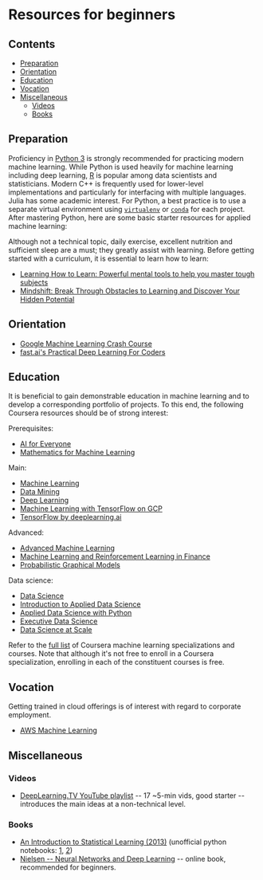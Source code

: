 # Resources for beginners

## Contents
<!-- TOC can be generated manually using https://ecotrust-canada.github.io/markdown-toc/ -->
- [Preparation](#preparation)
- [Orientation](#orientation)
- [Education](#education)
- [Vocation](#vocation)
- [Miscellaneous](#miscellaneous)
  * [Videos](#videos)
  * [Books](#books)

## Preparation
Proficiency in [Python 3](https://www.python.org/) is strongly recommended for practicing modern machine learning. While Python is used heavily for machine learning including deep learning, [R](https://www.r-project.org/) is popular among data scientists and statisticians. Modern C++ is frequently used for lower-level implementations and particularly for interfacing with multiple languages. Julia has some academic interest. For Python, a best practice is to use a separate virtual environment using [`virtualenv`](https://pypi.python.org/pypi/virtualenv/) or [`conda`](https://www.anaconda.com/) for each project. After mastering Python, here are some basic starter resources for applied machine learning:

Although not a technical topic, daily exercise, excellent nutrition and sufficient sleep are a must; they greatly assist with learning. Before getting started with a curriculum, it is essential to learn how to learn:
* [Learning How to Learn: Powerful mental tools to help you master tough subjects](https://www.coursera.org/learn/learning-how-to-learn)
* [Mindshift: Break Through Obstacles to Learning and Discover Your Hidden Potential](https://www.coursera.org/learn/mindshift)

## Orientation
* [Google Machine Learning Crash Course](https://developers.google.com/machine-learning/crash-course/)
* [fast.ai's Practical Deep Learning For Coders](http://course.fast.ai/)

## Education
It is beneficial to gain demonstrable education in machine learning and to develop a corresponding portfolio of projects. To this end, the following Coursera resources should be of strong interest:

Prerequisites:
* [AI for Everyone](https://www.coursera.org/learn/ai-for-everyone)
* [Mathematics for Machine Learning](https://www.coursera.org/specializations/mathematics-machine-learning)

Main:
* [Machine Learning](https://www.coursera.org/specializations/machine-learning)
* [Data Mining](https://www.coursera.org/specializations/data-mining)
* [Deep Learning](https://www.coursera.org/specializations/deep-learning)
* [Machine Learning with TensorFlow on GCP](https://www.coursera.org/specializations/machine-learning-tensorflow-gcp)
* [TensorFlow by deeplearning.ai](https://www.coursera.org/collections/tensorflow-deeplearning-ai)

Advanced:
* [Advanced Machine Learning](https://www.coursera.org/specializations/aml)
* [Machine Learning and Reinforcement Learning in Finance](https://www.coursera.org/specializations/machine-learning-reinforcement-finance)
* [Probabilistic Graphical Models](https://www.coursera.org/specializations/probabilistic-graphical-models)

Data science:
* [Data Science](https://www.coursera.org/specializations/jhu-data-science)
* [Introduction to Applied Data Science](https://www.coursera.org/specializations/introduction-applied-data-science)
* [Applied Data Science with Python](https://www.coursera.org/specializations/data-science-python)
* [Executive Data Science](https://www.coursera.org/specializations/executive-data-science)
* [Data Science at Scale](https://www.coursera.org/specializations/data-science)

Refer to the [full list](https://www.coursera.org/browse/data-science/machine-learning?languages=en) of Coursera machine learning specializations and courses. Note that although it's not free to enroll in a Coursera specialization, enrolling in each of the constituent courses is free.

## Vocation
Getting trained in cloud offerings is of interest with regard to corporate employment.
* [AWS Machine Learning](https://aws.amazon.com/training/learning-paths/machine-learning/)

## Miscellaneous
### Videos
* [DeepLearning.TV YouTube playlist](https://www.youtube.com/playlist?list=PLjJh1vlSEYgvZ3ze_4pxKHNh1g5PId36-) -- 17 ~5-min vids, good starter -- introduces the main ideas at a non-technical level.
<!--(obsoleted by Coursera) * [Andrew Ng's ML Coursera course](https://www.youtube.com/view_play_list?p=A89DCFA6ADACE599) -- best beginner course. -->
<!--(obsoleted by Coursera) * [Hinton's Coursera course: Neural Networks for Machine Learning](https://www.coursera.org/learn/neural-networks) (Youtube playlist [here](https://www.youtube.com/playlist?list=PLoRl3Ht4JOcdU872GhiYWf6jwrk_SNhz9)) -- gets pretty advanced, and much of the later material is fast becoming obsolete (RBM, WakeSleep, DBM, DBN). Nevertheless, Hinton is the single biggest contributor to modern ML, and it's worth persevering with. -->

### Books
<!--Free PDF books only-->
* [An Introduction to Statistical Learning (2013)](http://www-bcf.usc.edu/~gareth/ISL/) (unofficial python notebooks: [1](https://github.com/JWarmenhoven/ISLR-python), [2](https://github.com/emredjan/ISL-python))
* [Nielsen -- Neural Networks and Deep Learning](http://neuralnetworksanddeeplearning.com/index.html) -- online book, recommended for beginners.

<!-- Not maintained
### Papers
Refer to the list of scholarly [introductory papers](ArticlesIntroductory.md) to machine learning.
-->
